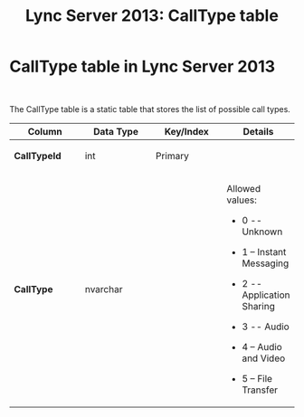﻿---
title: 'Lync Server 2013: CallType table'
TOCTitle: CallType table
ms:assetid: a1d7187c-f851-4967-88ea-73922911ee7a
ms:mtpsurl: https://technet.microsoft.com/en-us/library/Gg412752(v=OCS.15)
ms:contentKeyID: 48185019
ms.date: 07/23/2014
mtps_version: v=OCS.15
---

# CallType table in Lync Server 2013

 


The CallType table is a static table that stores the list of possible call types.


<table>
<colgroup>
<col style="width: 25%" />
<col style="width: 25%" />
<col style="width: 25%" />
<col style="width: 25%" />
</colgroup>
<thead>
<tr class="header">
<th>Column</th>
<th>Data Type</th>
<th>Key/Index</th>
<th>Details</th>
</tr>
</thead>
<tbody>
<tr class="odd">
<td><p><strong>CallTypeId</strong></p></td>
<td><p>int</p></td>
<td><p>Primary</p></td>
<td><p></p></td>
</tr>
<tr class="even">
<td><p><strong>CallType</strong></p></td>
<td><p>nvarchar</p></td>
<td><p></p></td>
<td><p>Allowed values:</p>
<ul>
<li><p>0 -- Unknown</p></li>
<li><p>1 – Instant Messaging</p></li>
<li><p>2 -- Application Sharing</p></li>
<li><p>3 -- Audio</p></li>
<li><p>4 – Audio and Video</p></li>
<li><p>5 – File Transfer</p></li>
</ul></td>
</tr>
</tbody>
</table>

